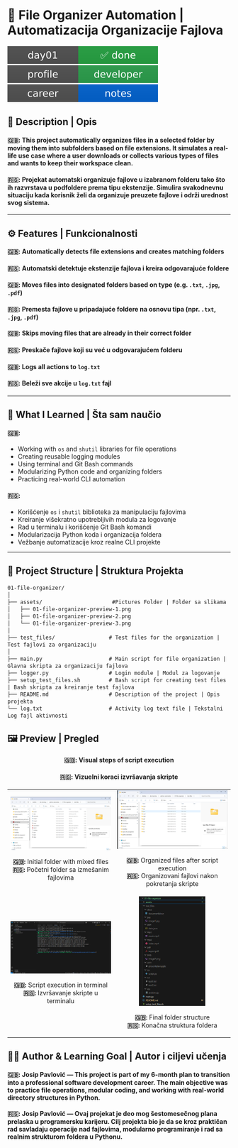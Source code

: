 # 📁 File Organizer Automation | Automatizacija Organizacije Fajlova

[![Status](./assets/day01_status.svg)](./README.md)
[![👤 Developer Profile](../assets/dev_profile_badge.svg)](../docs/developer_profile.md)
[![📘 Career Notes](../assets/career_notes_badge.svg)](../docs/career_notes.md)
## 📌 Description | Opis

#### 🇬🇧: This project automatically organizes files in a selected folder by moving them into subfolders based on file extensions. It simulates a real-life use case where a user downloads or collects various types of files and wants to keep their workspace clean.

#### 🇷🇸: Projekat automatski organizuje fajlove u izabranom folderu tako što ih razvrstava u podfoldere prema tipu ekstenzije. Simulira svakodnevnu situaciju kada korisnik želi da organizuje preuzete fajlove i održi urednost svog sistema.

---

## ⚙️ Features | Funkcionalnosti

#### 🇬🇧: Automatically detects file extensions and creates matching folders

#### 🇷🇸: Automatski detektuje ekstenzije fajlova i kreira odgovarajuće foldere

#### 🇬🇧: Moves files into designated folders based on type (e.g. `.txt`, `.jpg`, `.pdf`)

#### 🇷🇸: Premesta fajlove u pripadajuće foldere na osnovu tipa (npr. `.txt`, `.jpg`, `.pdf`)

#### 🇬🇧: Skips moving files that are already in their correct folder

#### 🇷🇸: Preskače fajlove koji su već u odgovarajućem folderu

#### 🇬🇧: Logs all actions to `log.txt`

#### 🇷🇸: Beleži sve akcije u `log.txt` fajl

---

## 🧠 What I Learned | Šta sam naučio

#### 🇬🇧:
- Working with `os` and `shutil` libraries for file operations
- Creating reusable logging modules
- Using terminal and Git Bash commands
- Modularizing Python code and organizing folders
- Practicing real-world CLI automation

#### 🇷🇸:
- Korišćenje `os` i `shutil` biblioteka za manipulaciju fajlovima
- Kreiranje višekratno upotrebljivih modula za logovanje
- Rad u terminalu i korišćenje Git Bash komandi
- Modularizacija Python koda i organizacija foldera
- Vežbanje automatizacije kroz realne CLI projekte

---

## 📂 Project Structure | Struktura Projekta

```
01-file-organizer/
│
├── assets/                      #Pictures Folder | Folder sa slikama
│   ├── 01-file-organizer-preview-1.png
│   ├── 01-file-organizer-preview-2.png
│   └── 01-file-organizer-preview-3.png
│
├── test_files/                 # Test files for the organization | Test fajlovi za organizaciju
│
├── main.py                     # Main script for file organization | Glavna skripta za organizaciju fajlova
├── logger.py                   # Login module | Modul za logovanje
├── setup_test_files.sh         # Bash script for creating test files | Bash skripta za kreiranje test fajlova
├── README.md                   # Description of the project | Opis projekta
└── log.txt                     # Activity log text file | Tekstalni Log fajl aktivnosti
```


## 🖼️ Preview | Pregled

<h4 align="center"><strong>🇬🇧:</strong> Visual steps of script execution</h4>  
<h4 align="center"><strong>🇷🇸:</strong> Vizuelni koraci izvršavanja skripte</h4>
<div align="center">
  <table>
    <tr>
      <td align="center">
        <img src="assets/01-file-organizer-preview-2.png" width="300"/>
        <p><strong>🇬🇧:</strong> Initial folder with mixed files<br/><strong>🇷🇸:</strong> Početni folder sa izmešanim fajlovima</p>
      </td>
      <td align="center">
        <img src="assets/01-file-organizer-preview-4.png" width="300"/>
        <p><strong>🇬🇧:</strong> Organized files after script execution<br/><strong>🇷🇸:</strong> Organizovani fajlovi nakon pokretanja skripte</p>
      </td>
    </tr>
    <tr>
      <td align="center">
        <img src="assets/01-file-organizer-preview-3.png" width="300"/>
        <p><strong>🇬🇧:</strong> Script execution in terminal<br/><strong>🇷🇸:</strong> Izvršavanje skripte u terminalu</p>
      </td>
      <td align="center">
        <img src="assets/01-file-organizer-preview-1.png" width="150"/>
        <p><strong>🇬🇧:</strong> Final folder structure<br/><strong>🇷🇸:</strong> Konačna struktura foldera</p>
      </td>
    </tr>
  </table>
</div>


## 🧑‍💻 Author & Learning Goal | Autor i ciljevi učenja

#### 🇬🇧: Josip Pavlović — This project is part of my 6-month plan to transition into a professional software development career. The main objective was to practice file operations, modular coding, and working with real-world directory structures in Python.

#### 🇷🇸: Josip Pavlović — Ovaj projekat je deo mog šestomesečnog plana prelaska u programersku karijeru. Cilj projekta bio je da se kroz praktičan rad savladaju operacije nad fajlovima, modularno programiranje i rad sa realnim strukturom foldera u Pythonu.


